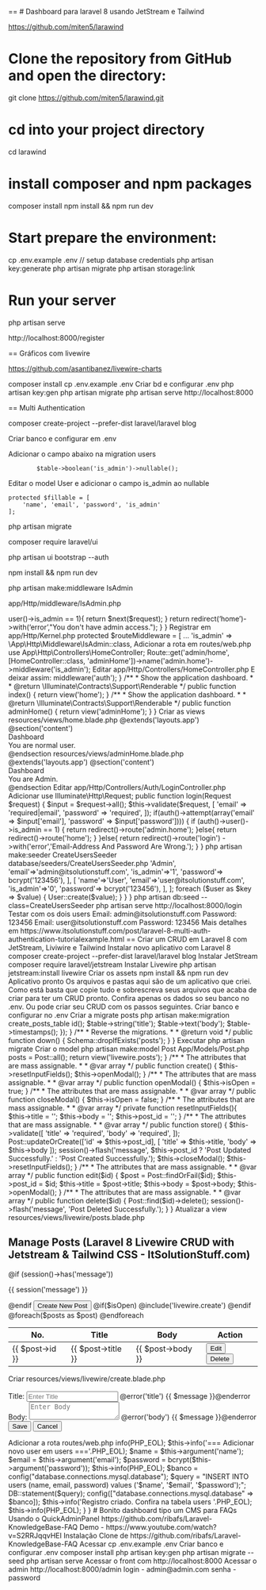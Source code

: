 == # Dashboard para laravel 8 usando JetStream e Tailwind

https://github.com/miten5/larawind

# Clone the repository from GitHub and open the directory:
git clone https://github.com/miten5/larawind.git

# cd into your project directory
cd larawind

# install composer and npm packages
composer install
npm install && npm run dev

# Start prepare the environment:
cp .env.example .env // setup database credentials
php artisan key:generate
php artisan migrate
php artisan storage:link

# Run your server
php artisan serve

http://localhost:8000/register


== Gráficos com livewire

https://github.com/asantibanez/livewire-charts

composer install
cp .env.example .env
Criar bd e configurar .env
php artisan key:gen
php artisan migrate
php artisan serve
http://localhost:8000


== Multi Authentication

composer create-project --prefer-dist laravel/laravel blog

Criar banco e configurar em .env

Adicionar o campo abaixo na migration users

            $table->boolean('is_admin')->nullable();

Editar o model User e adicionar o campo is_admin ao nullable

    protected $fillable = [
        'name', 'email', 'password', 'is_admin'
    ];

php artisan migrate

composer require laravel/ui

php artisan ui bootstrap --auth

npm install && npm run dev

php artisan make:middleware IsAdmin

app/Http/middleware/IsAdmin.php
<?php
  
namespace App\Http\Middleware;
  
use Closure;
   
class IsAdmin
{
    /**
     * Handle an incoming request.
     *
     * @param  \Illuminate\Http\Request  $request
     * @param  \Closure  $next
     * @return mixed
     */
    public function handle($request, Closure $next)
    {
        if(auth()->user()->is_admin == 1){
            return $next($request);
        }
   
        return redirect(‘home’)->with(‘error’,"You don't have admin access.");
    }
}

Registrar em app/Http/Kernel.php

protected $routeMiddleware = [
...
        'is_admin' => \App\Http\Middleware\IsAdmin::class,

Adicionar a rota em routes/web.php

use App\Http\Controllers\HomeController;

Route::get('admin/home', [HomeController::class, 'adminHome'])->name('admin.home')->middleware('is_admin');

Editar

app/Http/Controllers/HomeController.php

E deixar assim:

<?php
   
namespace App\Http\Controllers;
  
use Illuminate\Http\Request;
   
class HomeController extends Controller
{
    /**
     * Create a new controller instance.
     *
     * @return void
     */
    public function __construct()
    {
        $this->middleware('auth');
    }
  
    /**
     * Show the application dashboard.
     *
     * @return \Illuminate\Contracts\Support\Renderable
     */
    public function index()
    {
        return view('home');
    }
  
    /**
     * Show the application dashboard.
     *
     * @return \Illuminate\Contracts\Support\Renderable
     */
    public function adminHome()
    {
        return view('adminHome');
    }
    
}

Criar as views

resources/views/home.blade.php

@extends('layouts.app')
   
@section('content')
<div class="container">
    <div class="row justify-content-center">
        <div class="col-md-8">
            <div class="card">
                <div class="card-header">Dashboard</div>
                <div class="card-body">
                    You are normal user.
                </div>
            </div>
        </div>
    </div>
</div>
@endsection

resources/views/adminHome.blade.php

@extends('layouts.app')
   
@section('content')
<div class="container">
    <div class="row justify-content-center">
        <div class="col-md-8">
            <div class="card">
                <div class="card-header">Dashboard</div>
                <div class="card-body">
                    You are Admin.
                </div>
            </div>
        </div>
    </div>
</div>
@endsection

Editar

app/Http/Controllers/Auth/LoginController.php

Adicionar

use Illuminate\Http\Request;

    public function login(Request $request)
    {
        $input = $request->all();
   
        $this->validate($request, [
            'email' => 'required|email',
            'password' => 'required',
        ]);
   
        if(auth()->attempt(array('email' => $input['email'], 'password' => $input['password'])))
        {
            if (auth()->user()->is_admin == 1) {
                return redirect()->route('admin.home');
            }else{
                return redirect()->route('home');
            }
        }else{
            return redirect()->route('login')
                ->with('error','Email-Address And Password Are Wrong.');
        }
          
    }

php artisan make:seeder CreateUsersSeeder

database/seeders/CreateUsersSeeder.php

<?php
namespace Database\Seeders;
 
use Illuminate\Database\Seeder;
use App\Models\User;
   
class CreateUsersSeeder extends Seeder
{
    /**
     * Run the database seeds.
     *
     * @return void
     */
    public function run()
    {
        $user = [
            [
               'name'=>'Admin',
               'email'=>'admin@itsolutionstuff.com',
                'is_admin'=>'1',
               'password'=> bcrypt('123456'),
            ],
            [
               'name'=>'User',
               'email'=>'user@itsolutionstuff.com',
                'is_admin'=>'0',
               'password'=> bcrypt('123456'),
            ],
        ];
  
        foreach ($user as $key => $value) {
            User::create($value);
        }
    }
}

php artisan db:seed --class=CreateUsersSeeder

php artisan serve

http://localhost:8000/login

Testar com os dois users

Email: admin@itsolutionstuff.com
Password: 123456

Email: user@itsolutionstuff.com
Password: 123456

Mais detalhes em
https://www.itsolutionstuff.com/post/laravel-8-multi-auth-authentication-tutorialexample.html


== Criar um CRUD em Laravel 8 com JetStream, Liviwire e Tailwind

Instalar novo aplicativo com Laravel 8

composer create-project --prefer-dist laravel/laravel blog
Instalar JetStream

composer require laravel/jetstream
Instalar Livewire

php artisan jetstream:install livewire
Criar os assets

npm install && npm run dev
Aplicativo pronto

Os arquivos e pastas aqui são de um aplicativo que criei. Como está basta que copie tudo e sobrescreva seus arquivos que acaba de criar para ter um CRUD pronto. Confira apenas os dados so seu banco no .env.

Ou pode criar seu CRUD com os passos seguintes.
Criar banco e configurar no .env
Criar a migrate posts

php artisan make:migration create_posts_table

<?php
  
use Illuminate\Database\Migrations\Migration;
use Illuminate\Database\Schema\Blueprint;
use Illuminate\Support\Facades\Schema;
  
class CreatePostsTable extends Migration
{
    /**
     * Run the migrations.
     *
     * @return void
     */
    public function up()
    {
        Schema::create('posts', function (Blueprint $table) {
            $table->id();
            $table->string('title');
            $table->text('body');
            $table->timestamps();
        });
    }
  
    /**
     * Reverse the migrations.
     *
     * @return void
     */
    public function down()
    {
        Schema::dropIfExists('posts');
    }
}

Executar

php artisan migrate
Criar o model

php artisan make:model Post

App/Models/Post.php

<?php
  
namespace App\Models;
  
use Illuminate\Database\Eloquent\Factories\HasFactory;
use Illuminate\Database\Eloquent\Model;
  
class Post extends Model
{
    use HasFactory;
  
    /**
     * The attributes that are mass assignable.
     *
     * @var array
     */
    protected $fillable = [
        'title', 'body'
    ];
}

Criar o componente livewire

php artisan make:livewire posts

Criou

app/Http/Livewire/Posts.php

resources/views/livewire/posts.blade.php

Editar

app/Http/Livewire/Post.php
<?php
  
namespace App\Http\Livewire;
  
use Livewire\Component;
use App\Models\Post;
  
class Posts extends Component
{
    public $posts, $title, $body, $post_id;
    public $isOpen = 0;
  
    /**
     * The attributes that are mass assignable.
     *
     * @var array
     */
    public function render()
    {
        $this->posts = Post::all();
        return view('livewire.posts');
    }
  
    /**
     * The attributes that are mass assignable.
     *
     * @var array
     */
    public function create()
    {
        $this->resetInputFields();
        $this->openModal();
    }
  
    /**
     * The attributes that are mass assignable.
     *
     * @var array
     */
    public function openModal()
    {
        $this->isOpen = true;
    }
  
    /**
     * The attributes that are mass assignable.
     *
     * @var array
     */
    public function closeModal()
    {
        $this->isOpen = false;
    }
  
    /**
     * The attributes that are mass assignable.
     *
     * @var array
     */
    private function resetInputFields(){
        $this->title = '';
        $this->body = '';
        $this->post_id = '';
    }
     
    /**
     * The attributes that are mass assignable.
     *
     * @var array
     */
    public function store()
    {
        $this->validate([
            'title' => 'required',
            'body' => 'required',
        ]);
   
        Post::updateOrCreate(['id' => $this->post_id], [
            'title' => $this->title,
            'body' => $this->body
        ]);
  
        session()->flash('message', 
            $this->post_id ? 'Post Updated Successfully.' : 'Post Created Successfully.');
  
        $this->closeModal();
        $this->resetInputFields();
    }
    /**
     * The attributes that are mass assignable.
     *
     * @var array
     */
    public function edit($id)
    {
        $post = Post::findOrFail($id);
        $this->post_id = $id;
        $this->title = $post->title;
        $this->body = $post->body;
    
        $this->openModal();
    }
     
    /**
     * The attributes that are mass assignable.
     *
     * @var array
     */
    public function delete($id)
    {
        Post::find($id)->delete();
        session()->flash('message', 'Post Deleted Successfully.');
    }
}

Atualizar a view

resources/views/livewire/posts.blade.php

<x-slot name="header">
    <h2 class="font-semibold text-xl text-gray-800 leading-tight">
        Manage Posts (Laravel 8 Livewire CRUD with Jetstream & Tailwind CSS - ItSolutionStuff.com)
    </h2>
</x-slot>
<div class="py-12">
    <div class="max-w-7xl mx-auto sm:px-6 lg:px-8">
        <div class="bg-white overflow-hidden shadow-xl sm:rounded-lg px-4 py-4">
            @if (session()->has('message'))
                <div class="bg-teal-100 border-t-4 border-teal-500 rounded-b text-teal-900 px-4 py-3 shadow-md my-3" role="alert">
                  <div class="flex">
                    <div>
                      <p class="text-sm">{{ session('message') }}</p>
                    </div>
                  </div>
                </div>
            @endif
            <button wire:click="create()" class="bg-blue-500 hover:bg-blue-700 text-white font-bold py-2 px-4 rounded my-3">Create New Post</button>
            @if($isOpen)
                @include('livewire.create')
            @endif
            <table class="table-fixed w-full">
                <thead>
                    <tr class="bg-gray-100">
                        <th class="px-4 py-2 w-20">No.</th>
                        <th class="px-4 py-2">Title</th>
                        <th class="px-4 py-2">Body</th>
                        <th class="px-4 py-2">Action</th>
                    </tr>
                </thead>
                <tbody>
                    @foreach($posts as $post)
                    <tr>
                        <td class="border px-4 py-2">{{ $post->id }}</td>
                        <td class="border px-4 py-2">{{ $post->title }}</td>
                        <td class="border px-4 py-2">{{ $post->body }}</td>
                        <td class="border px-4 py-2">
                        <button wire:click="edit({{ $post->id }})" class="bg-blue-500 hover:bg-blue-700 text-white font-bold py-2 px-4 rounded">Edit</button>
                            <button wire:click="delete({{ $post->id }})" class="bg-red-500 hover:bg-red-700 text-white font-bold py-2 px-4 rounded">Delete</button>
                        </td>
                    </tr>
                    @endforeach
                </tbody>
            </table>
        </div>
    </div>
</div>

Criar

resources/views/livewire/create.blade.php

<div class="fixed z-10 inset-0 overflow-y-auto ease-out duration-400">
  <div class="flex items-end justify-center min-h-screen pt-4 px-4 pb-20 text-center sm:block sm:p-0">
      
    <div class="fixed inset-0 transition-opacity">
      <div class="absolute inset-0 bg-gray-500 opacity-75"></div>
    </div>
  
    <!-- This element is to trick the browser into centering the modal contents. -->
    <span class="hidden sm:inline-block sm:align-middle sm:h-screen"></span>​
  
    <div class="inline-block align-bottom bg-white rounded-lg text-left overflow-hidden shadow-xl transform transition-all sm:my-8 sm:align-middle sm:max-w-lg sm:w-full" role="dialog" aria-modal="true" aria-labelledby="modal-headline">
      <form>
      <div class="bg-white px-4 pt-5 pb-4 sm:p-6 sm:pb-4">
        <div class="">
              <div class="mb-4">
                  <label for="exampleFormControlInput1" class="block text-gray-700 text-sm font-bold mb-2">Title:</label>
                  <input type="text" class="shadow appearance-none border rounded w-full py-2 px-3 text-gray-700 leading-tight focus:outline-none focus:shadow-outline" id="exampleFormControlInput1" placeholder="Enter Title" wire:model="title">
                  @error('title') <span class="text-red-500">{{ $message }}</span>@enderror
              </div>
              <div class="mb-4">
                  <label for="exampleFormControlInput2" class="block text-gray-700 text-sm font-bold mb-2">Body:</label>
                  <textarea class="shadow appearance-none border rounded w-full py-2 px-3 text-gray-700 leading-tight focus:outline-none focus:shadow-outline" id="exampleFormControlInput2" wire:model="body" placeholder="Enter Body"></textarea>
                  @error('body') <span class="text-red-500">{{ $message }}</span>@enderror
              </div>
        </div>
      </div>
  
      <div class="bg-gray-50 px-4 py-3 sm:px-6 sm:flex sm:flex-row-reverse">
        <span class="flex w-full rounded-md shadow-sm sm:ml-3 sm:w-auto">
          <button wire:click.prevent="store()" type="button" class="inline-flex justify-center w-full rounded-md border border-transparent px-4 py-2 bg-green-600 text-base leading-6 font-medium text-white shadow-sm hover:bg-green-500 focus:outline-none focus:border-green-700 focus:shadow-outline-green transition ease-in-out duration-150 sm:text-sm sm:leading-5">
            Save
          </button>
        </span>
        <span class="mt-3 flex w-full rounded-md shadow-sm sm:mt-0 sm:w-auto">
            
          <button wire:click="closeModal()" type="button" class="inline-flex justify-center w-full rounded-md border border-gray-300 px-4 py-2 bg-white text-base leading-6 font-medium text-gray-700 shadow-sm hover:text-gray-500 focus:outline-none focus:border-blue-300 focus:shadow-outline-blue transition ease-in-out duration-150 sm:text-sm sm:leading-5">
            Cancel
          </button>
        </span>
        </form>
      </div>
        
    </div>
  </div>
</div>

Adicionar a rota

routes/web.php

<?php
   
use Illuminate\Support\Facades\Route; 
use App\Http\Livewire\Posts;
  
/*
|--------------------------------------------------------------------------
| Web Routes
|--------------------------------------------------------------------------
|
| Here is where you can register web routes for your application. These
| routes are loaded by the RouteServiceProvider within a group which
| contains the "web" middleware group. Now create something great!
|
*/
   
Route::get('post', Posts::class);

Testar

php artisan serve

localhost:8000
Criar um usuário e logar com ele

Acessar

localhost:8000/post

Original em inglês

https://www.itsolutionstuff.com/post/laravel-8-livewire-crud-with-jetstream-tailwind-cssexample.html

Outro exemplo

https://www.itsolutionstuff.com/post/laravel-livewire-crud-application-tutorialexample.html


== Command para adicionar users ao banco

<?php
namespace App\Console\Commands;

use Illuminate\Console\Command;
use Illuminate\Support\Facades\DB;

class AddUserCommand extends Command
{
    protected $signature = 'add:user {name} {email} {password}';

    protected $description = 'Adicionar um user para a tabela users';
 
    public function __construct()
    {
        parent::__construct();
    }

    public function handle()
    {
      $this->info(PHP_EOL);
      $this->info('=== Adicionar novo user em users ==='.PHP_EOL);

      $name = $this->argument('name');
      $email = $this->argument('email');
      $password = bcrypt($this->argument('password'));

      $this->info(PHP_EOL);
      $banco = config("database.connections.mysql.database");

      $query = "INSERT INTO users (name, email, password) values ('$name', '$email', '$password');";

      DB::statement($query);
      config(["database.connections.mysql.database" => $banco]);

      $this->info('Registro criado. Confira na tabela users '.PHP_EOL);
      $this->info(PHP_EOL);
    }
}


# Bonito dashboard tipo um CMS para FAQs

Usando o QuickAdminPanel

https://github.com/ribafs/Laravel-KnowledgeBase-FAQ

Demo - https://www.youtube.com/watch?v=S2RRJqqvHEI

Instalação

Clone de

https://github.com/ribafs/Laravel-KnowledgeBase-FAQ

Acessar

cp .env.example .env

Criar banco e configurar .env

composer install

php artisan key:gen

php artisan migrate --seed

php artisan serve

Acessar o front com

http://localhost:8000

Acessar o admin

http://localhost:8000/admin

login - admin@admin.com
senha - password


